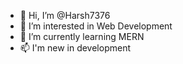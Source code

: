 - 👋 Hi, I’m @Harsh7376
- 👀 I’m interested in Web Development
- 🌱 I’m currently learning MERN
- 📫 I'm new in development

<!---
Harsh7376/Harsh7376 is a ✨ special ✨ repository because its `README.md` (this file) appears on your GitHub profile.
You can click the Preview link to take a look at your changes.
--->
